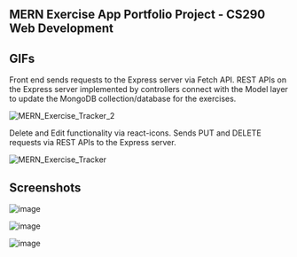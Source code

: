 <h2>MERN Exercise App Portfolio Project - CS290 Web Development</h2>



<h2>GIFs</h2>

Front end sends requests to the Express server via Fetch API.  REST APIs on the Express server implemented by controllers connect with the Model layer to update the MongoDB collection/database for the exercises.

![MERN_Exercise_Tracker_2](https://user-images.githubusercontent.com/91037796/198755149-ef6cd095-9a8e-41ee-82b9-bea32f456076.gif)

Delete and Edit functionality via react-icons.  Sends PUT and DELETE requests via REST APIs to the Express server.

![MERN_Exercise_Tracker](https://user-images.githubusercontent.com/91037796/198755045-1404cd71-40a5-45d1-911f-f548adf04cef.gif)


<h2>Screenshots</h2>

![image](https://user-images.githubusercontent.com/91037796/198750798-c9fe7ffd-fe7a-4e05-93da-811ff8dbbaea.png)

![image](https://user-images.githubusercontent.com/91037796/198751123-ac14c1f4-f129-41c6-b152-17040085d083.png)


![image](https://user-images.githubusercontent.com/91037796/198751194-20d70270-1256-49c6-a4f3-ff2cbfbb72c1.png)
